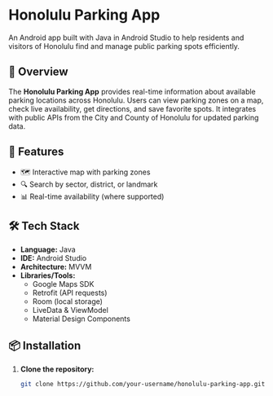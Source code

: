 # Honolulu Parking App

An Android app built with Java in Android Studio to help residents and visitors of Honolulu find and manage public parking spots efficiently.

## 🚗 Overview

The **Honolulu Parking App** provides real-time information about available parking locations across Honolulu. Users can view parking zones on a map, check live availability, get directions, and save favorite spots. It integrates with public APIs from the City and County of Honolulu for updated parking data.

## 📱 Features

- 🗺️ Interactive map with parking zones
- 🔍 Search by sector, district, or landmark
- 📊 Real-time availability (where supported)

## 🛠️ Tech Stack

- **Language:** Java
- **IDE:** Android Studio
- **Architecture:** MVVM
- **Libraries/Tools:**
  - Google Maps SDK
  - Retrofit (API requests)
  - Room (local storage)
  - LiveData & ViewModel
  - Material Design Components

## 📦 Installation

1. **Clone the repository:**
   ```bash
   git clone https://github.com/your-username/honolulu-parking-app.git
